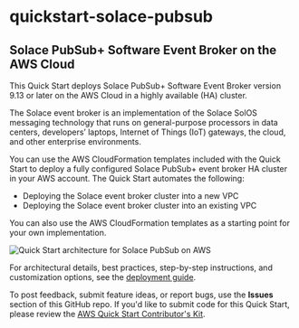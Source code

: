 # quickstart-solace-pubsub
## Solace PubSub+ Software Event Broker on the AWS Cloud

This Quick Start deploys Solace PubSub+ Software Event Broker version 9.13 or later on the AWS Cloud in a highly available (HA) cluster.

The Solace event broker is an implementation of the Solace SolOS messaging technology that runs on general-purpose processors in data centers, developers’ laptops, Internet of Things (IoT) gateways, the cloud, and other enterprise environments.

You can use the AWS CloudFormation templates included with the Quick Start to deploy a fully configured Solace PubSub+ event broker HA cluster in your AWS account. The Quick Start automates the following:

- Deploying the Solace event broker cluster into a new VPC
- Deploying the Solace event broker cluster into an existing VPC

You can also use the AWS CloudFormation templates as a starting point for your own implementation.

![Quick Start architecture for Solace PubSub on AWS](https://d0.awsstatic.com/partner-network/QuickStart/datasheets/solace-on-aws-quickstart-architecture.png)

For architectural details, best practices, step-by-step instructions, and customization options, see the [deployment guide](https://fwd.aws/8dKkN).

To post feedback, submit feature ideas, or report bugs, use the **Issues** section of this GitHub repo.
If you'd like to submit code for this Quick Start, please review the [AWS Quick Start Contributor's Kit](https://aws-quickstart.github.io/). 

